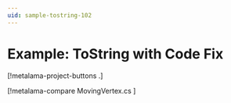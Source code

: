 ```yaml
---
uid: sample-tostring-102
---
```


# Example: ToString with Code Fix

[!metalama-project-buttons .]

[!metalama-compare MovingVertex.cs ]